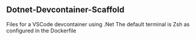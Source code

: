 ## Dotnet-Devcontainer-Scaffold
Files for a VSCode devcontainer using .Net
The default terminal is Zsh as configured in the Dockerfile
